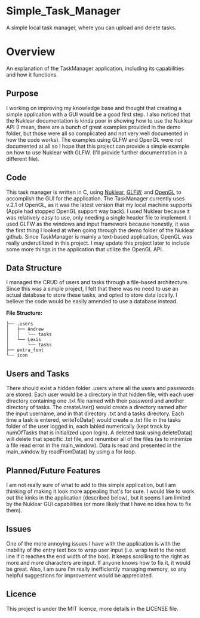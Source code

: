 # Simple_Task_Manager
A simple local task manager, where you can upload and delete tasks. 

# Overview
An explanation of the TaskManager application, including its capabilities and how it functions.
## Purpose
I working on improving my knowledge base and thought that creating a simple application with a GUI would be a good first step. I also noticed that the Nuklear documentation is kinda poor in showing how to use the Nuklear API (I mean, there are a bunch of great examples provided in the demo folder, but those were all so complicated and not very well documented in how the code works). The examples using GLFW and OpenGL were not documented at all so I hope that this project can provide a simple example on how to use Nuklear with GLFW. (I'll provide further documentation in a different file).
## Code
This task manager is written in C, using [Nuklear](https://github.com/Immediate-Mode-UI/Nuklear), [GLFW](https://www.glfw.org/), and [OpenGL](https://www.opengl.org/) to accomplish the GUI for the application. The TaskManager currently uses v.2.1 of OpenGL, as it was the latest version that my local machine supports (Apple had stopped OpenGL support way back). I used Nuklear because it was relatively easy to use, only needing a single header file to implement. I used GLFW as the windows and input framework because honestly, it was the first thing I looked at when going through the demo folder of the Nuklear github. Since TaskManager is mainly a text-based application, OpenGL was really underutilized in this project. I may update this project later to include some more things in the application that utilize the OpenGL API.
## Data Structure
I managed the CRUD of users and tasks through a file-based architecture. Since this was a simple project, I felt that there was no need to use an actual database to store these tasks, and opted to store data locally. I believe the code would be easily amended to use a database instead.

**File Structure:**
```
├── .users
│   ├── Andrew
│   │   └── tasks
│   └── Lexis
│       └── tasks
├── extra_font
└── icon
```
## Users and Tasks
There should exist a hidden folder .users where all the users and passwords are stored. Each user would be a directory in that hidden file, with each user directory containing one .txt file named with their password and another directory of tasks. The createUser() would create a directory named after the input username, and in that directory <password>.txt and a tasks directory. Each time a task is entered, writeToData() would create a .txt file in the tasks folder of the user logged in, each labled numerically (kept track by numOfTasks that is initialized upon login). A deleted task using deleteData() will delete that specific .txt file, and renumber all of the files (as to minimize a file read error in the main_window). Data is read and presented in the main_window by readFromData() by using a for loop.
## Planned/Future Features
I am not really sure of what to add to this simple application, but I am thinking of making it look more appealing that's for sure. I would like to work out the kinks in the application (described below), but it seems I am limited by the Nuklear GUI capabilities (or more likely that I have no idea how to fix them).
## Issues
One of the more annoying issues I have with the application is with the inability of the entry text box to wrap user input (i.e. wrap text to the next line if it reaches the end width of the box). It keeps scrolling to the right as more and more characters are input. If anyone knows how to fix it, it would be great. Also, I am sure I'm really inefficiently managing memory, so any helpful suggestions for improvement would be appreciated.
## Licence
This project is under the MIT licence, more details in the LICENSE file.
